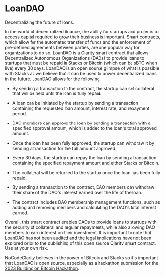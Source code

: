 # LoanDAO
Decentralizing the future of loans. 

In the world of decentralized finance, the ability for startups and projects to access capital required to grow their business is important. Smart contracts, which allow for the automated transfer of funds and the enforcement of pre-defined agreements between parties, are one popular way for organizations to do so. LoanDAO is a Clarity smart contract that allows Decentralized Autonomous Organizations (DAOs) to provide loans to startups that must be repaid in Stacks or Bitcoin (which can be sBTC when live) every 30 days. LoanDAO is an open source glimpse of what is possible with Stacks as we believe that it can be used to power decentralized loans in the future. LoanDAO allows for the following: 

+ By sending a transaction to the contract, the startup can set collateral that will be held until the loan is fully repaid.

+ A loan can be initiated by the startup by sending a transaction containing the requested loan amount, interest rate, and repayment period.

+ DAO members can approve the loan by sending a transaction with a specified approval amount, which is added to the loan's total approved amount.

+ Once the loan has been fully approved, the startup can withdraw it by sending a transaction for the full amount approved.

+ Every 30 days, the startup can repay the loan by sending a transaction containing the specified repayment amount and either Stacks or Bitcoin.

+ The collateral will be returned to the startup once the loan has been fully repaid.

+ By sending a transaction to the contract, DAO members can withdraw their share of the DAO's interest earned over the life of the loan.

+ The contract includes DAO membership management functions, such as adding and removing members and calculating the DAO's total interest earned.

Overall, this smart contract enables DAOs to provide loans to startups with the security of collateral and regular repayments, while also allowing DAO members to earn interest on their investment. It is important to note that LoanDAO has not been audited and the legal implications have not been explored prior to the publishing of this open source Clarity smart contract. Use at your own risk. 

NoCodeClarity believes in the power of Bitcoin and Stacks so it's important that LoanDAO is open source, especially as a hackathon submission for the [2023 Building on Bitcoin Hackathon](https://building-on-btc-hack.devpost.com/). 
